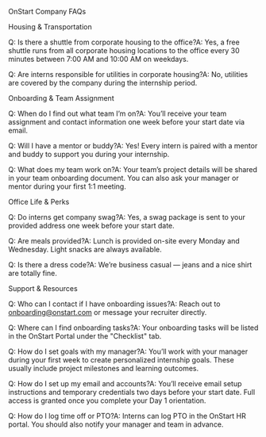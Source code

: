 OnStart Company FAQs

Housing & Transportation

Q: Is there a shuttle from corporate housing to the office?A: Yes, a free shuttle runs from all corporate housing locations to the office every 30 minutes between 7:00 AM and 10:00 AM on weekdays.

Q: Are interns responsible for utilities in corporate housing?A: No, utilities are covered by the company during the internship period.

Onboarding & Team Assignment

Q: When do I find out what team I’m on?A: You’ll receive your team assignment and contact information one week before your start date via email.

Q: Will I have a mentor or buddy?A: Yes! Every intern is paired with a mentor and buddy to support you during your internship.

Q: What does my team work on?A: Your team’s project details will be shared in your team onboarding document. You can also ask your manager or mentor during your first 1:1 meeting.

Office Life & Perks

Q: Do interns get company swag?A: Yes, a swag package is sent to your provided address one week before your start date.

Q: Are meals provided?A: Lunch is provided on-site every Monday and Wednesday. Light snacks are always available.

Q: Is there a dress code?A: We’re business casual — jeans and a nice shirt are totally fine.

Support & Resources

Q: Who can I contact if I have onboarding issues?A: Reach out to onboarding@onstart.com or message your recruiter directly.

Q: Where can I find onboarding tasks?A: Your onboarding tasks will be listed in the OnStart Portal under the "Checklist" tab.

Q: How do I set goals with my manager?A: You’ll work with your manager during your first week to create personalized internship goals. These usually include project milestones and learning outcomes.

Q: How do I set up my email and accounts?A: You’ll receive email setup instructions and temporary credentials two days before your start date. Full access is granted once you complete your Day 1 orientation.

Q: How do I log time off or PTO?A: Interns can log PTO in the OnStart HR portal. You should also notify your manager and team in advance.

